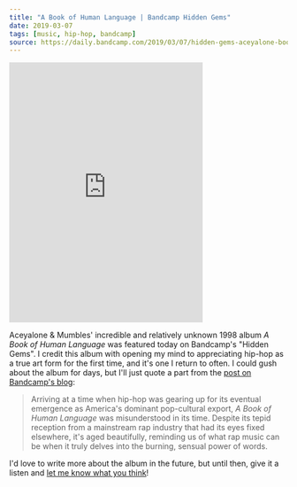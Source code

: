 ```yaml
---
title: "A Book of Human Language | Bandcamp Hidden Gems"
date: 2019-03-07
tags: [music, hip-hop, bandcamp]
source: https://daily.bandcamp.com/2019/03/07/hidden-gems-aceyalone-book-of-human-language/
---
```


<iframe style="border: 0; width: 350px; height: 470px;" src="https://bandcamp.com/EmbeddedPlayer/album=2573998004/size=large/bgcol=ffffff/linkcol=0687f5/tracklist=false/transparent=true/" seamless>
	<a href="http://aceyalone.bandcamp.com/album/a-book-of-human-language">A Book of Human Language by Aceyalone</a>
</iframe>

Aceyalone & Mumbles' incredible and relatively unknown 1998 album <cite>A Book of Human Language</cite> was featured today on Bandcamp's "Hidden Gems". I credit this album with opening my mind to appreciating hip-hop as a true art form for the first time, and it's one I return to often. I could gush about the album for days, but I'll just quote a part from the [post on Bandcamp's blog](https://daily.bandcamp.com/2019/03/07/hidden-gems-aceyalone-book-of-human-language/):

> Arriving at a time when hip-hop was gearing up for its eventual emergence as America's dominant pop-cultural export, <cite>A Book of Human Language</cite> was misunderstood in its time. Despite its tepid reception from a mainstream rap industry that had its eyes fixed elsewhere, it's aged beautifully, reminding us of what rap music can be when it truly delves into the burning, sensual power of words.

I'd love to write more about the album in the future, but until then, give it a listen and [let me know what you think](mailto:book-of-human-language@hisaac.net)!
